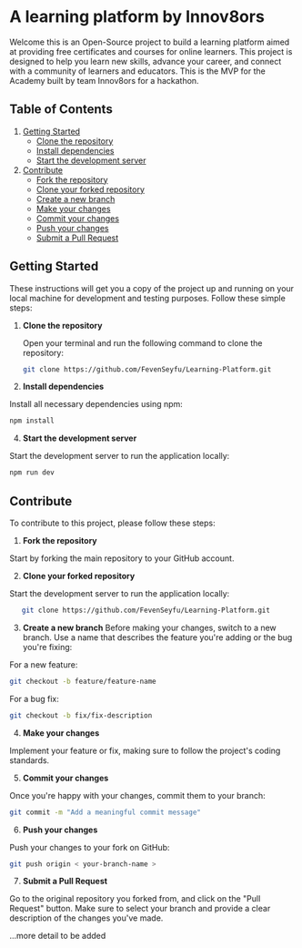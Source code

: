 # A learning platform by Innov8ors

Welcome this is an Open-Source project to build a learning platform  aimed at providing free certificates and courses for online learners. This project is designed to help you learn new skills, advance your career, and connect with a community of learners and educators. This is the MVP for the Academy built by team Innov8ors for a hackathon.

## Table of Contents
1. [Getting Started](#getting-started)
   - [Clone the repository](#clone-the-repository)
   - [Install dependencies](#install-dependencies)
   - [Start the development server](#start-the-development-server)
2. [Contribute](#contribute)
   - [Fork the repository](#fork-the-repository)
   - [Clone your forked repository](#clone-your-forked-repository)
   - [Create a new branch](#create-a-new-branch)
   - [Make your changes](#make-your-changes)
   - [Commit your changes](#commit-your-changes)
   - [Push your changes](#push-your-changes)
   - [Submit a Pull Request](#submit-a-pull-request)


## Getting Started

These instructions will get you a copy of the project up and running on your local machine for development and testing purposes. Follow these simple steps:

1. **Clone the repository**

   Open your terminal and run the following command to clone the repository:

   ```bash
   git clone https://github.com/FevenSeyfu/Learning-Platform.git

2. **Install dependencies** 

Install all necessary dependencies using npm:

```bash
npm install
```

4. **Start the development server** 

Start the development server to run the application locally:

```bash
npm run dev
```

## Contribute

To contribute to this project, please follow these steps:

1. **Fork the repository** 

Start by forking the main repository to your GitHub account.

2. **Clone your forked repository** 

Start the development server to run the application locally:

```bash
   git clone https://github.com/FevenSeyfu/Learning-Platform.git
```

3. **Create a new branch** 
Before making your changes, switch to a new branch. Use a name that describes the feature you're adding or the bug you're fixing:

For a new feature:

```bash
git checkout -b feature/feature-name
```

For a bug fix:

```bash
git checkout -b fix/fix-description
```
4. **Make your changes** 

Implement your feature or fix, making sure to follow the project's coding standards.

5. **Commit your changes** 

Once you're happy with your changes, commit them to your branch:

```bash
git commit -m "Add a meaningful commit message"
```
6. **Push your changes** 

Push your changes to your fork on GitHub:

```bash
git push origin < your-branch-name >
```
7. **Submit a Pull Request** 

Go to the original repository you forked from, and click on the "Pull Request" button. Make sure to select your branch and provide a clear description of the changes you've made.

...more detail to be added